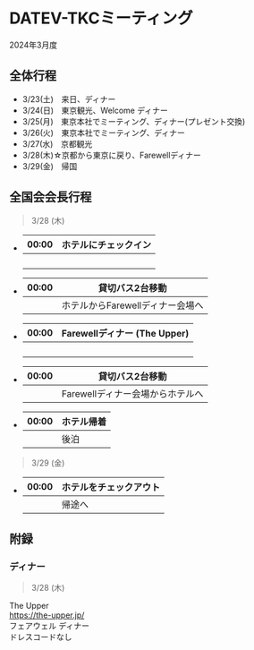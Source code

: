 
# DATEV-TKCミーティング  

2024年3月度

## 全体行程

- 3/23(土)　来日、ディナー
- 3/24(日)　東京観光、Welcome ディナー
- 3/25(月)　東京本社でミーティング、ディナー(プレゼント交換)
- 3/26(火)　東京本社でミーティング、ディナー
- 3/27(水)　京都観光
- 3/28(木)☆京都から東京に戻り、Farewellディナー
- 3/29(金)　帰国

## 全国会会長行程

> 3/28 (木)

- |00:00|ホテルにチェックイン|
  |--:|--|
  ||<br>|

- |00:00|貸切バス2台移動|
  |--:|--|
  ||ホテルからFarewellディナー会場へ|

- |00:00|Farewellディナー (The Upper)|
  |--:|--|
  ||<br>|

- |00:00|貸切バス2台移動|
  |--:|--|
  ||Farewellディナー会場からホテルへ|

- |00:00|ホテル帰着|
  |--:|--|
  ||後泊|

> 3/29 (金)

- |00:00|ホテルをチェックアウト|
  |--:|--|
  ||帰途へ|

## 附録

### ディナー

> 3/28 (木)

The Upper  
https://the-upper.jp/  
フェアウェル ディナー  
ドレスコードなし
